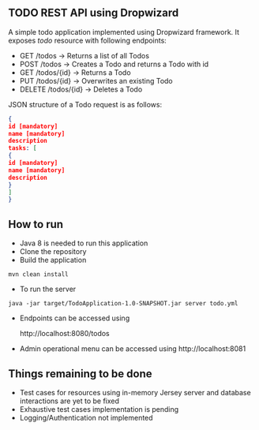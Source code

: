 ## TODO REST API using Dropwizard

A simple todo application implemented using Dropwizard framework.
It exposes _todo_ resource with following endpoints:

* GET /todos → Returns a list of all Todos
* POST /todos → Creates a Todo and returns a Todo with id
* GET /todos/{id} → Returns a Todo
* PUT /todos/{id} → Overwrites an existing Todo
* DELETE /todos/{id} → Deletes a Todo

JSON structure of a Todo request is as follows:
```json
{
id [mandatory]
name [mandatory]
description
tasks: [
{
id [mandatory]
name [mandatory]
description
}
]
}
```

## How to run
* Java 8 is needed to run this application
* Clone the repository
* Build the application
```shell
mvn clean install
```
* To run the server
```shell
java -jar target/TodoApplication-1.0-SNAPSHOT.jar server todo.yml 
```
* Endpoints can be accessed using
  
  http://localhost:8080/todos
  

* Admin operational menu can be accessed using
  http://localhost:8081
  

## Things remaining to be done
* Test cases for resources using in-memory Jersey server and database interactions are yet to be fixed
* Exhaustive test cases implementation is pending
* Logging/Authentication not implemented